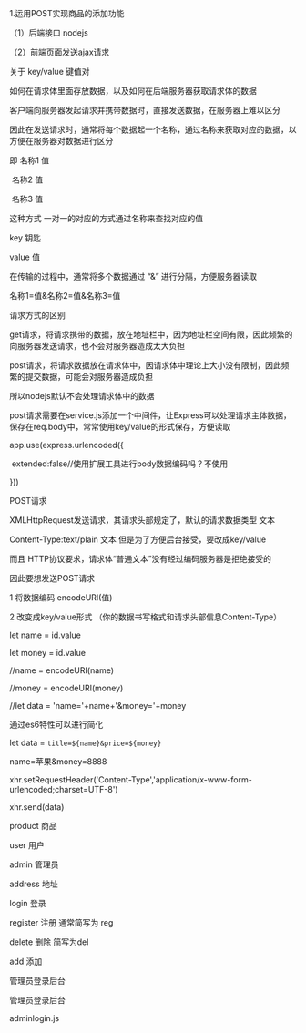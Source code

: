 1.运用POST实现商品的添加功能

（1）后端接口 nodejs

（2）前端页面发送ajax请求



关于  key/value  键值对

如何在请求体里面存放数据，以及如何在后端服务器获取请求体的数据

客户端向服务器发起请求并携带数据时，直接发送数据，在服务器上难以区分

因此在发送请求时，通常将每个数据起一个名称，通过名称来获取对应的数据，以方便在服务器对数据进行区分

即          名称1    值

​			  名称2    值

​			  名称3    值

这种方式  一对一的对应的方式通过名称来查找对应的值

key       钥匙

value     值

在传输的过程中，通常将多个数据通过 “&” 进行分隔，方便服务器读取

名称1=值&名称2=值&名称3=值



请求方式的区别

get请求，将请求携带的数据，放在地址栏中，因为地址栏空间有限，因此频繁的向服务器发送请求，也不会对服务器造成太大负担

post请求，将请求数据放在请求体中，因请求体中理论上大小没有限制，因此频繁的提交数据，可能会对服务器造成负担

所以nodejs默认不会处理请求体中的数据

post请求需要在service.js添加一个中间件，让Express可以处理请求主体数据，保存在req.body中，常常使用key/value的形式保存，方便读取

app.use(express.urlencoded({

​	extended:false//使用扩展工具进行body数据编码吗？不使用

}))



POST请求

XMLHttpRequest发送请求，其请求头部规定了，默认的请求数据类型 文本

Content-Type:text/plain  文本  但是为了方便后台接受，要改成key/value

而且 HTTP协议要求，请求体“普通文本”没有经过编码服务器是拒绝接受的

因此要想发送POST请求

1 将数据编码  encodeURI(值)

2 改变成key/value形式 （你的数据书写格式和请求头部信息Content-Type）

let name = id.value

let money = id.value

//name = encodeURI(name) 

//money = encodeURI(money)

//let data = 'name='+name+'&money='+money

通过es6特性可以进行简化

let data = `title=${name}&price=${money}`

name=苹果&money=8888

xhr.setRequestHeader('Content-Type','application/x-www-form-urlencoded;charset=UTF-8')

xhr.send(data)













product    商品

user          用户

admin      管理员

address   地址

login         登录

register    注册 通常简写为  reg

delete      删除  简写为del

add          添加

管理员登录后台

管理员登录后台

adminlogin.js















